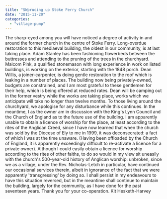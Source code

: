 ```yaml
---
title: "SWprucing up Stoke Ferry Church"
date: "2015-11-20"
categories: 
  - "village-pump"
---
```


The sharp-eyed among you will have noticed a degree of activity in and around the former church in the centre of Stoke Ferry. Long-overdue restoration to this mediaeval building, the oldest in our community, is at last taking place. Adam Stanley has been fashioning flowerbeds between the buttresses and attending to the pruning of the trees in the churchyard. Malcom Pink, a qualified stonemason with long experience in work on listed buildings, is working on the exterior, starting with the 1848 porch. Dean Willis, a joiner-carpenter, is doing gentle restoration to the roof which is leaking in a number of places. The building now being privately-owned, budgets are constrained, and I am most grateful to these gentlemen for their help, which is being offered at reduced rates. Dean will be camping out in the former vestry while the works are taking place, works which we anticipate will take no longer than twelve months. To those living around the churchyard, we apologise for any disturbance while this continues. In the meantime, I as the owner am in discussion with the King's Lynn Council and the Church of England as to the future use of the building. I am apparently unable to obtain a licence of worship for the place, at least according to the rites of the Anglican Creed, since I have now learned that when the church was sold by the Diocese of Ely to me in 1999, it was deconsecrated: a fact of which I was at the time unaware. (Having been offloaded by the Church of England, it is apparently exceedingly difficult to re-activate a licence for a private owner). Although I could easily obtain a licence for worship according to the rites of other faiths, to do so would in my view sit uneasily with the church's 500-year-old history of Anglican worship: unbroken, since we as a village, under the Rev. Nicholas-Letch in particular, have continued our occasional services therein, albeit in ignorance of the fact that we were apparently 'transgressing' by doing so. I shall persist in my endeavours to have this situation reversed, but in the meantime shall continue to maintain the building, largely for the community, as I have done for the past seventeen years. Thank you for your co-operation. Kit Hesketh-Harvey
